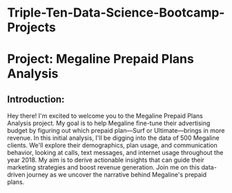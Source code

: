 # Triple-Ten-Data-Science-Bootcamp-Projects

# Project: Megaline Prepaid Plans Analysis

## Introduction:

Hey there! I'm excited to welcome you to the Megaline Prepaid Plans Analysis project. My goal is to help Megaline fine-tune their advertising budget by figuring out which prepaid plan—Surf or Ultimate—brings in more revenue. In this initial analysis, I'll be digging into the data of 500 Megaline clients. We'll explore their demographics, plan usage, and communication behavior, looking at calls, text messages, and internet usage throughout the year 2018. My aim is to derive actionable insights that can guide their marketing strategies and boost revenue generation. Join me on this data-driven journey as we uncover the narrative behind Megaline's prepaid plans.
